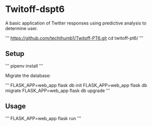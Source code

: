 # Twitoff-dspt6

A basic application of Twitter responses using predictive analysis to determine user.

'''
<https://github.com/techthumb1/Twitoff-PT6.git>
cd twitoff-pt6/
'''

## Setup

'''
pipenv install
'''

Migrate the database:

'''
FLASK_APP=web_app flask db init
FLASK_APP=web_app flask db migrate
FLASK_APP=web_app flask db upgrade
'''

## Usage

'''
FLASK_APP=web_app flask run
'''
